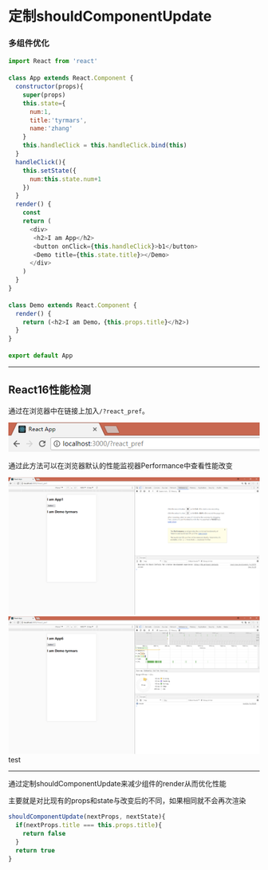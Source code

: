 # 定制shouldComponentUpdate

### 多组件优化

```js
import React from 'react'

class App extends React.Component {
  constructor(props){
    super(props)
    this.state={
      num:1,
      title:'tyrmars',
      name:'zhang'
    }
    this.handleClick = this.handleClick.bind(this)
  }
  handleClick(){
    this.setState({
      num:this.state.num+1
    })
  }
  render() {
    const
    return (
      <div>
       <h2>I am App</h2>
       <button onClick={this.handleClick}>b1</button>
       <Demo title={this.state.title}></Demo>
      </div>
    )
  }
}

class Demo extends React.Component {
  render() {
    return (<h2>I am Demo，{this.props.title}</h2>)
  }
}

export default App
```

---

## React16性能检测

通过在浏览器中在链接上加入`/?react_pref`。

![](/assets/微信截图_20171230202738.png)

通过此方法可以在浏览器默认的性能监视器Performance中查看性能改变

![](/assets/微信截图_20171230201617.png)![](/assets/微信截图_20171230201653.png)test

---

通过定制shouldComponentUpdate来减少组件的render从而优化性能

主要就是对比现有的props和state与改变后的不同，如果相同就不会再次渲染

```js
shouldComponentUpdate(nextProps, nextState){
  if(nextProps.title === this.props.title){
    return false
  }
  return true
}
```

### 



